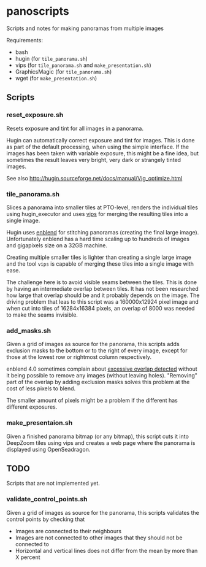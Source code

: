 # panoscripts

Scripts and notes for making panoramas from multiple images

Requirements:
 * bash
 * hugin (for `tile_panorama.sh`)
 * vips (for `tile_panorama.sh` and `make_presentation.sh`)
 * GraphicsMagic (for `tile_panorama.sh`)
 * wget (for `make_presentation.sh`)

## Scripts

### reset_exposure.sh

Resets exposure and tint for all images in a panorama.

Hugin can automatically correct exposure and tint for images.
This is done as part of the default processing, when using the simple
interface. If the images has been taken with variable exposure, this
might be a fine idea, but sometimes the result leaves very bright,
very dark or strangely tinted images.

See also http://hugin.sourceforge.net/docs/manual/Vig_optimize.html

### tile_panorama.sh

Slices a panorama into smaller tiles at PTO-level, renders the individual
tiles using hugin_executor and uses [vips](https://github.com/libvips/libvips)
for merging the resulting tiles into a single image.

Hugin uses [enblend](https://wiki.panotools.org/Enblend) for stitching
panoramas (creating the final large image). Unfortunately enblend has
a hard time scaling up to hundreds of images and gigapixels size on a
32GB machine.

Creating multiple smaller tiles is lighter than creating a single
large image and the tool `vips` is capable of merging these tiles
into a single image with ease.

The challenge here is to avoid visible seams between the tiles. This is done
by having an intermediate overlap between tiles. It has not been researched
how large that overlap should be and it probably depends on the image.
The driving problem that leas to this script was a 160000x12924 pixel 
image and when cut into tiles of 16284x16384 pixels, an overlap of 8000
was needed to make the seams invisible.

### add_masks.sh

Given a grid of images as source for the panorama, this scripts adds
exclusion masks to the bottom or to the right of every image, except
for those at the lowest row or rightmost column respectively.

enblend 4.0 sometimes complain about
[excessive overlap detected](https://wiki.panotools.org/Hugin_FAQ#enblend:_excessive_overlap_detected)
without it being possible to remove any images (without leaving
holes). "Removing" part of the overlap by adding exclusion masks
solves this problem at the cost of less pixels to blend.

The smaller amount of pixels might be a problem if the different
has different exposures.

### make_presentaion.sh

Given a finished panorama bitmap (or any bitmap), this script cuts
it into DeepZoom tiles using vips and creates a web page where the
panorama is displayed using OpenSeadragon.

## TODO

Scripts that are not implemented yet.

### validate_control_points.sh

Given a grid of images as source for the panorama, this scripts
validates the control points by checking that

* Images are connected to their neighbours
* Images are not connected to other images that they should not be connected to
* Horizontal and vertical lines does not differ from the mean by more than X percent
